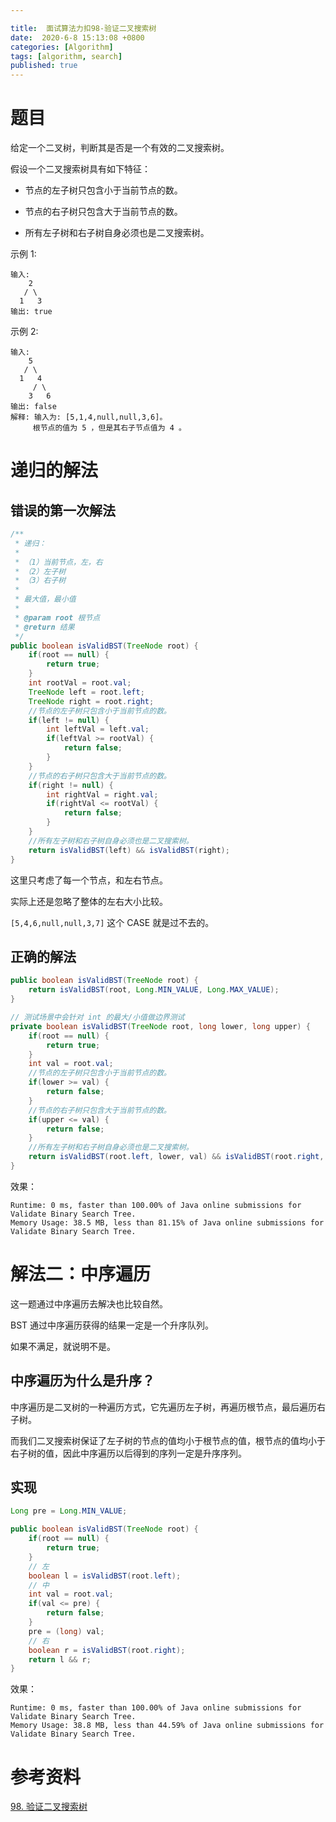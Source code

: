 ```yaml
---

title:  面试算法力扣98-验证二叉搜索树
date:  2020-6-8 15:13:08 +0800
categories: [Algorithm]
tags: [algorithm, search]
published: true
---
```


# 题目

给定一个二叉树，判断其是否是一个有效的二叉搜索树。

假设一个二叉搜索树具有如下特征：

- 节点的左子树只包含小于当前节点的数。

- 节点的右子树只包含大于当前节点的数。

- 所有左子树和右子树自身必须也是二叉搜索树。

示例 1:

```
输入:
    2
   / \
  1   3
输出: true
```

示例 2:

```
输入:
    5
   / \
  1   4
     / \
    3   6
输出: false
解释: 输入为: [5,1,4,null,null,3,6]。
     根节点的值为 5 ，但是其右子节点值为 4 。
```


# 递归的解法

## 错误的第一次解法

```java
/**
 * 递归：
 *
 * （1）当前节点，左，右
 * （2）左子树
 * （3）右子树
 *
 * 最大值，最小值
 * 
 * @param root 根节点
 * @return 结果
 */
public boolean isValidBST(TreeNode root) {
    if(root == null) {
        return true;
    }
    int rootVal = root.val;
    TreeNode left = root.left;
    TreeNode right = root.right;
    //节点的左子树只包含小于当前节点的数。
    if(left != null) {
        int leftVal = left.val;
        if(leftVal >= rootVal) {
            return false;
        }
    }
    //节点的右子树只包含大于当前节点的数。
    if(right != null) {
        int rightVal = right.val;
        if(rightVal <= rootVal) {
            return false;
        }
    }
    //所有左子树和右子树自身必须也是二叉搜索树。
    return isValidBST(left) && isValidBST(right);
}
```

这里只考虑了每一个节点，和左右节点。

实际上还是忽略了整体的左右大小比较。

`[5,4,6,null,null,3,7]` 这个 CASE 就是过不去的。

## 正确的解法

```java
public boolean isValidBST(TreeNode root) {
    return isValidBST(root, Long.MIN_VALUE, Long.MAX_VALUE);
}

// 测试场景中会针对 int 的最大/小值做边界测试
private boolean isValidBST(TreeNode root, long lower, long upper) {
    if(root == null) {
        return true;
    }
    int val = root.val;
    //节点的左子树只包含小于当前节点的数。
    if(lower >= val) {
        return false;
    }
    //节点的右子树只包含大于当前节点的数。
    if(upper <= val) {
        return false;
    }
    //所有左子树和右子树自身必须也是二叉搜索树。
    return isValidBST(root.left, lower, val) && isValidBST(root.right, val, upper);
}
```

效果：

```
Runtime: 0 ms, faster than 100.00% of Java online submissions for Validate Binary Search Tree.
Memory Usage: 38.5 MB, less than 81.15% of Java online submissions for Validate Binary Search Tree.
```

# 解法二：中序遍历

这一题通过中序遍历去解决也比较自然。

BST 通过中序遍历获得的结果一定是一个升序队列。

如果不满足，就说明不是。

## 中序遍历为什么是升序？

中序遍历是二叉树的一种遍历方式，它先遍历左子树，再遍历根节点，最后遍历右子树。

而我们二叉搜索树保证了左子树的节点的值均小于根节点的值，根节点的值均小于右子树的值，因此中序遍历以后得到的序列一定是升序序列。

## 实现

```java
Long pre = Long.MIN_VALUE;

public boolean isValidBST(TreeNode root) {    
    if(root == null) {
        return true;
    }
    // 左
    boolean l = isValidBST(root.left);
    // 中
    int val = root.val;
    if(val <= pre) {
        return false;
    }
    pre = (long) val;
    // 右
    boolean r = isValidBST(root.right);
    return l && r;
}
```

效果：

```
Runtime: 0 ms, faster than 100.00% of Java online submissions for Validate Binary Search Tree.
Memory Usage: 38.8 MB, less than 44.59% of Java online submissions for Validate Binary Search Tree.
```

# 参考资料

[98. 验证二叉搜索树](https://leetcode-cn.com/problems/validate-binary-search-tree)


